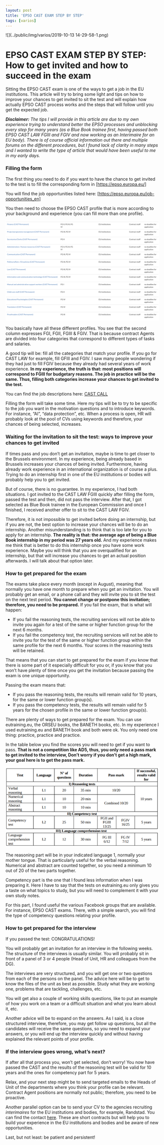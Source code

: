 ```yaml
---
layout: post
title: 'EPSO CAST EXAM STEP BY STEP'
tags: [varios]
---
```




![](../public/img/varios/2019-10-13 14-29-58-1.png)

#  **EPSO CAST EXAM STEP BY STEP: How to get invited and how to succeed in the exam**

Sitting the EPSO CAST exam is one of the ways to get a job in the EU institutions. This article will try to bring some light and tips on how to improve your chances to get invited to sit the test and will explain how actually EPSO CAST process works and the steps that will follow until you get the expected job.

***Disclaimer:*** *The tips I will provide in this article are due to my own experience trying to understand better the EPSO processes and unblocking every step for many years (as a Blue Book trainee first, having passed both EPSO CAST LAW FGIII and FGIV and now working as an Interimaire for an EU body). There is of course official information out there and multiple forums on the different procedures, but I found lack of clarity in many steps and I wanted to write the type of article that would have been useful to me in my early days.*



### **Filling the form**  



The first thing you need to do if you want to have the chance to get invited to the test is to fill the corresponding form in [https://epso.europa.eu/]

You will find the job opportunities listed here: [https://epso.europa.eu/job-opportunities_en]

You then need to choose the EPSO CAST profile that is more according to your background and experience (you can fill more than one profile).  

![img](../public/img/varios/epso-profiles.png) 

You basically have all these different profiles. You see that the second column expresses FGI, FGII, FGIII & FGIV. That is because contract Agents are divided into four categories that correspond to different types of tasks and salaries.  

A good tip will be: fill all the categories that match your profile. If you go for CAST LAW for example, fill GFIII and FGIV. I saw many people wondering if they had just to fill FGIV because they already had several years of work experience. **In my experience, the truth is that: most positions will correspond to FGIII for budgetary reasons. The job in practice will be the same. Thus, filling both categories increase your chances to get invited to the test.**  

You can find the job descriptions here: [CAST CALL](https://epso.europa.eu/sites/epso/files/documents/casts/2017/epsocastp1-172017/cast-p-call-consolidated-version/en.pdf)

Filling the form will take some time. Here my tips will be to try to be specific to the job you want in the motivation questions and to introduce keywords. For instance, “AI”, “data protection”, etc. When a process is open, HR will probably look at the pool of CVs using keywords and therefore, your chances of being selected, increases.  



### **Waiting for the invitation to sit the test: ways to improve your chances to get invited**



If times pass and you don’t get an invitation, maybe is time to get closer to the Brussels environment. In my experience, being already based in Brussels increases your chances of being invited. Furthermore, having already work experience in an international organization is of course a plus. Trying to do an internship first in one of the EU institutions or bodies will probably help you to get invited.  

But of course, there is no guarantee. In my experience, I had both situations. I got invited to the CAST LAW FGIII quickly after filling the form, passed the test and then, did not pass the interview. After that, I got selected as Blue Book trainee in the European Commission and once I finished, I received another offer to sit to the CAST LAW FGIV.  

Therefore, it is not impossible to get invited before doing an internship, but if you are not, the best option to increase your chances will be to do an internship. Another misunderstanding is to think that is too late for you to apply for an internship. **The reality is that: the average age of being a Blue Book internship in my period was 27 years old.** And my experience makes me think that is better to do this internship once you have some work experience. Maybe you will think that you are overqualified for an internship, but that will increase you chances to get an actual position afterwards. I will talk about that option later.   



### **How to get prepared for the exam**



The exams take place every month (except in August), meaning that normally you have one month to prepare when you get an invitation. You will probably get an email, or a phone call and they will invite you to sit the test on the next test period. **You cannot change or postpone this invitation; therefore, you need to be prepared.** If you fail the exam, that is what will happen:

-  If you fail the reasoning tests, the recruiting services will not be able to invite you again for a test of the same or higher function group for the next 6 months.  
-  If you fail the competency test, the recruiting services will not be able to invite you for the test of the same or higher function group within the same profile for the next 6 months. Your scores in the reasoning tests will be retained.  

That means that you can start to get prepared for the exam if you know that there is some part of it especially difficult for you or, if you know that you won’t have plenty of time once you get the invitation because passing the exam is one unique opportunity.  

Passing the exam means that:

-  If you pass the reasoning tests, the results will remain valid for 10 years, for the same or lower function group(s).  
-  If you pass the competency tests, the results will remain valid for 5 years for the chosen profile in the same or lower function group(s).  

There are plenty of ways to get prepared for the exam. You can use eutraining.eu, the ORSEU books, the BANETH books, etc. In my experience I used eutraining.eu and BANETH book and both were ok. You only need one thing: practice, practice and practice.  

In the table below you find the scores you will need to get if you want to pass. **That is not a competition like AD5, thus, you only need a pass mark to get invited to the interview, Don’t worry if you don’t get a high mark, your goal here is to get the pass mark.**  

![img](../public/img/varios/epso-passmark.png) 

 

The reasoning part will be in your indicated language 1, normally your mother tongue. That is particularly useful for the verbal reasoning. Numerical and abstract are counted together, so you need a minimum 10 out of 20 of the two parts together.  

Competency part is the one that I found less information when I was preparing it. Here I have to say that the tests on eutraining.eu only gives you a taste on what topics to study, but you will need to complement it with your own study notes.  

For this part, I found useful the various Facebook groups that are available. For instance, EPSO CAST exams. There, with a simple search, you will find the type of competency questions relating your profile.

 

### **How to get prepared for the interview**



If you passed the test: CONGRATULATIONS!  

You will probably get an invitation for an interview in the following weeks. The structure of the interviews is usually similar. You will probably sit in front of a panel of 3 or 4 people (Head of Unit, HR and colleagues from the DG).  

The interviews are very structured, and you will get one or two questions from each of the persons on the panel. The advice here will be to get to know the files of the unit as best as possible. Study what they are working one, problems that are tackling, challenges, etc.  

You will get also a couple of working skills questions, like to put an example of how you work on a team or a difficult situation and what you learn about it, etc.

Another advice will be to expand on the answers. As I said, is a close structured interview, therefore, you may get follow up questions, but all the candidates will receive the same questions, so you need to expand your answers, or you will end up the interview quickly and without having explained the relevant points of your profile.



### **If the interview goes wrong, what’s next?**



If after all that process you, won’t get selected, don’t worry! You now have passed the CAST and the results of the reasoning test will be valid for 10 years and the ones for competency part for 5 years.

Relax, and your next step might be to send targeted emails to the Heads of Unit of the departments where you think your profile can be relevant. Contract Agent positions are normally not public; therefore, you need to be proactive.  

 Another parallel option can be to send your CV to the agencies recruiting *interimaires* for the EU institutions and bodies, for example, Randstad. You can find the contact [here](https://epso.europa.eu/how-to-apply_en#tab-0-5). These are short contracts but will help you to build your experience in the EU institutions and bodies and be aware of new opportunities.

Last, but not least: be patient and persistent!